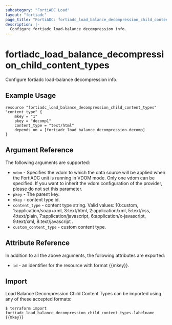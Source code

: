 ```yaml
---
subcategory: "FortiADC Load"
layout: "fortiadc"
page_title: "FortiADC: fortiadc_load_balance_decompression_child_content_types"
description: |-
  Configure fortiadc load-balance decompression info.
---
```


# fortiadc_load_balance_decompression_child_content_types
Configure fortiadc load-balance decompression info.

## Example Usage
```hcl
resource "fortiadc_load_balance_decompression_child_content_types" "content_type" {
	mkey = "1"
	pkey = "decomp1"
	content_type = "text/html"
	depends_on = [fortiadc_load_balance_decompression.decomp]
}

```

## Argument Reference

The following arguments are supported:

* `vdom` - Specifies the vdom to which the data source will be applied when the FortiADC unit is running in VDOM mode. Only one vdom can be specified. If you want to inherit the vdom configuration of the provider, please do not set this parameter.
* `pkey` - The parent key.
* `mkey` - content type id.
* `content_type` - content type string. Valid values: 10:custom, 1:application/soap+xml, 3:text/html, 2:application/xml, 5:text/css, 4:text/plain, 7:application/javascript, 6:application/x-javascript, 9:text/xml, 8:text/javascript .
* `custom_content_type` - custom content type. 

## Attribute Reference

In addition to all the above arguments, the following attributes are exported:
* `id` - an identifier for the resource with format {{mkey}}.

## Import
 Load Balance Decompression Child Content Types can be imported using any of these accepted formats:
```
$ terraform import fortiadc_load_balance_decompression_child_content_types.labelname {{mkey}}
```
